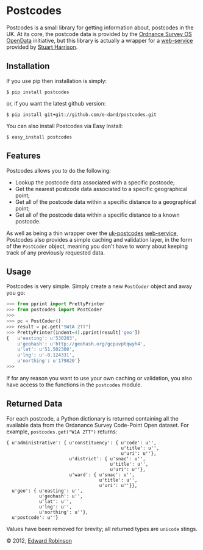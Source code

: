 # Postcodes

Postcodes is a small library for getting information about, postcodes 
in the UK. At its core, the postcode data is provided by the 
[Ordnance Survey OS OpenData](http://www.ordnancesurvey.co.uk/oswebsite/products/os-opendata.html) initiative, but this library is actually a
wrapper for a [web-service](http://www.uk-postcodes.com/) provided by [Stuart Harrison](http://twitter.com/pezholio).


## Installation

If you use pip then installation is simply:

    $ pip install postcodes

or, if you want the latest github version:

    $ pip install git+git://github.com/e-dard/postcodes.git

You can also install Postcodes via Easy Install:

    $ easy_install postcodes

    
## Features

Postcodes allows you to do the following:

 * Lookup the postcode data associated with a specific postcode;
 * Get the nearest postcode data associated to a specific geographical 
  point;
 * Get all of the postcode data within a specific distance to a 
  geographical point;
 * Get all of the postcode data within a specific distance to a 
  known postcode.

As well as being a thin wrapper over the [uk-postcodes](http://www.uk-postcodes.com/) [web-service](http://www.uk-postcodes.com/api.php), 
Postcodes also provides a simple caching and validation layer, in the 
form of the `PostCoder` object, meaning you don't have to worry about 
keeping track of any previously requested data.


## Usage

Postcodes is very simple. Simply create a new `PostCoder` object and 
away you go:

``` python
>>> from pprint import PrettyPrinter
>>> from postcodes import PostCoder
>>>
>>> pc = PostCoder()
>>> result = pc.get("SW1A 2TT")
>>> PrettyPrinter(indent=4).pprint(result['geo'])
{   u'easting': u'530283',
    u'geohash': u'http://geohash.org/gcpuvptqwyh4',
    u'lat': u'51.502308',
    u'lng': u'-0.124331',
    u'northing': u'179820'}
>>>
```

If for any reason you want to use your own caching or validation, you 
also have access to the functions in the `postcodes` module.

## Returned Data

For each postcode, a Python dictionary is returned containing all the 
available data from the Ordanance Survey Code-Point Open dataset. 
For example, ``postcodes.get("W1A 2TT")`` returns:

    { u'administrative': { u'constituency': { u'code': u'',
                                              u'title': u'',
                                              u'uri': u''},
                           u'district': { u'snac': u'',
                                          u'title': u'',
                                          u'uri': u''},
                           u'ward': { u'snac': u'',
                                      u'title': u'',
                                      u'uri': u''}},
      u'geo': { u'easting': u'',
                u'geohash': u'',
                u'lat': u'',
                u'lng': u'',
                u'northing': u''},
      u'postcode': u''}

Values have been removed for brevity; all returned types are `unicode` 
stings.

© 2012, [Edward Robinson](http://twitter.com/eddrobinson)
